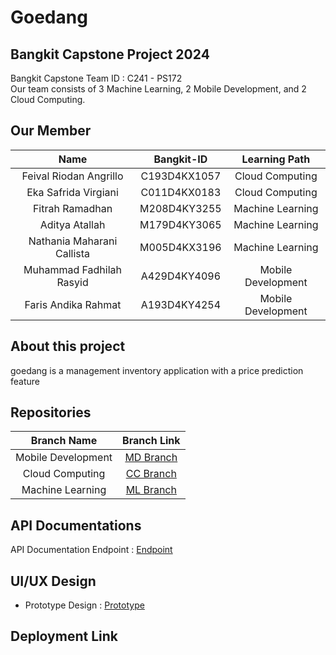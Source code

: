 # Goedang
## Bangkit Capstone Project 2024

Bangkit Capstone Team ID : C241 - PS172 <br>
Our team consists of 3 Machine Learning, 2 Mobile Development, and 2 Cloud Computing.

## Our Member

|              Name          | Bangkit-ID |   Learning Path    |        
| :------------------------: | :-----------: | :----------------: | 
| Feival Riodan Angrillo     | C193D4KX1057  |  Cloud Computing   |         
| Eka Safrida Virgiani       | C011D4KX0183  |  Cloud Computing   |         
| Fitrah Ramadhan            | M208D4KY3255  |  Machine Learning  |            
| Aditya Atallah             | M179D4KY3065  |  Machine Learning  |    
| Nathania Maharani Callista | M005D4KX3196  |  Machine Learning  |    
| Muhammad Fadhilah Rasyid   | A429D4KY4096  | Mobile Development | 
| Faris Andika Rahmat        | A193D4KY4254  | Mobile Development |  

## About this project

goedang is a management inventory application with a price prediction feature


## Repositories

|    Branch Name     |                                      Branch Link                                         |
| :----------------: | :--------------------------------------------------------------------------------------: |
| Mobile Development | [MD Branch](https://github.com/Bangkit-Capstone-C241-PS172-Team/Goedangapp) |
|  Cloud Computing   | [CC Branch](https://github.com/Bangkit-Capstone-C241-PS172-Team/goedang-api)      |
|  Machine Learning  | [ML Branch](https://github.com/Bangkit-Capstone-C241-PS172-Team/goedang-ml)       |

## API Documentations

API Documentation Endpoint : [Endpoint](https://documenter.getpostman.com/view/34807104/2sA3XTdKat)

## UI/UX Design

- Prototype Design : [Prototype]()

## Deployment Link
